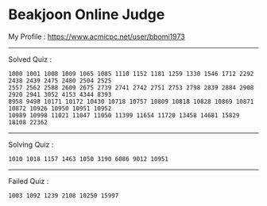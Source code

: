 # Beakjoon Online Judge

My Profile : https://www.acmicpc.net/user/bbomi1973

---

Solved Quiz : 
```
1000 1001 1008 1009 1065 1085 1110 1152 1181 1259 1330 1546 1712 2292 2438 2439 2475 2480 2504 2525 
2557 2562 2588 2609 2675 2739 2741 2742 2751 2753 2798 2839 2884 2908 2920 2941 3052 4153 4344 8393
8958 9498 10171 10172 10430 10718 10757 10809 10818 10828 10869 10871 10872 10926 10950 10951 10952 
10989 10998 11021 11047 11050 11399 11654 11720 13458 14681 15829 18108 22362
```

---

Solving Quiz :
```
1010 1018 1157 1463 1050 3190 6086 9012 10951
```

---

Failed Quiz :
```
1003 1092 1239 2108 10250 15997
```